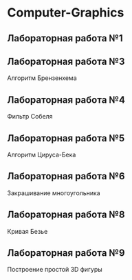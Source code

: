 # Computer-Graphics
## Лабораторная работа №1
## Лабораторная работа №3
Алгоритм Брензенхема
## Лабораторная работа №4
Фильтр Собеля
## Лабораторная работа №5
Алгоритм Цируса-Бека
## Лабораторная работа №6
Закрашивание многоугольника
## Лабораторная работа №8
Кривая Безье
## Лабораторная работа №9
Построение простой 3D фигуры

